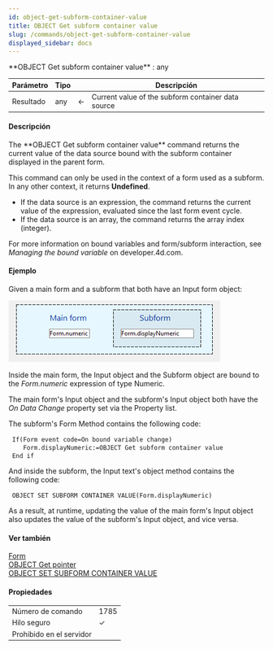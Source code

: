 ```yaml
---
id: object-get-subform-container-value
title: OBJECT Get subform container value
slug: /commands/object-get-subform-container-value
displayed_sidebar: docs
---
```


<!--REF #_command_.OBJECT Get subform container value.Syntax-->**OBJECT Get subform container value**  : any<!-- END REF-->
<!--REF #_command_.OBJECT Get subform container value.Params-->
| Parámetro | Tipo |  | Descripción |
| --- | --- | --- | --- |
| Resultado | any | &#8592; | Current value of the subform container data source |

<!-- END REF-->

#### Descripción 

<!--REF #_command_.OBJECT Get subform container value.Summary-->The **OBJECT Get subform container value** command returns the current value of the data source bound with the subform container displayed in the parent form.<!-- END REF-->

This command can only be used in the context of a form used as a subform. In any other context, it returns **Undefined**.

* If the data source is an expression, the command returns the current value of the expression, evaluated since the last form event cycle.
* If the data source is an array, the command returns the array index (integer).

For more information on bound variables and form/subform interaction, see *Managing the bound variable* on developer.4d.com.

#### Ejemplo 

Given a main form and a subform that both have an Input form object: 

![](../assets/en/commands/pict5864479.en.png)

Inside the main form, the Input object and the Subform object are bound to the *Form.numeric* expression of type Numeric.

The main form's Input object and the subform's Input object both have the *On Data Change* property set via the Property list.

The subform's Form Method contains the following code: 

```4d
 If(Form event code=On bound variable change)
    Form.displayNumeric:=OBJECT Get subform container value
 End if
```

And inside the subform, the Input text's object method contains the following code: 

```4d
 OBJECT SET SUBFORM CONTAINER VALUE(Form.displayNumeric)
```

As a result, at runtime, updating the value of the main form's Input object also updates the value of the subform's Input object, and vice versa.

#### Ver también 

[Form](form.md)  
[OBJECT Get pointer](object-get-pointer.md)  
[OBJECT SET SUBFORM CONTAINER VALUE](object-set-subform-container-value.md)  

#### Propiedades
|  |  |
| --- | --- |
| Número de comando | 1785 |
| Hilo seguro | &check; |
| Prohibido en el servidor ||


